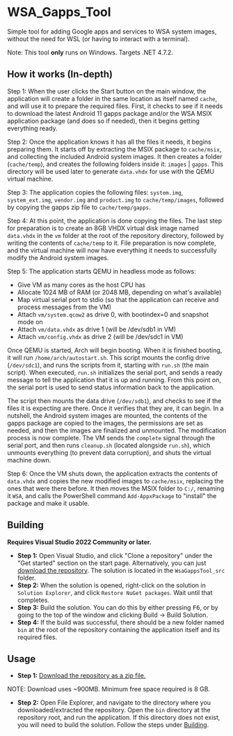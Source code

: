 # WSA_Gapps_Tool

Simple tool for adding Google apps and services to WSA system images, without the need for WSL (or having to interact with a terminal).

Note: This tool **only** runs on Windows. Targets .NET 4.7.2.

## How it works (In-depth)
Step 1: When the user clicks the Start button on the main window, the application will create a folder in the same location as itself named `cache`, and will use it to prepare the required files. First, it checks to see if it needs to download the latest Android 11 gapps package and/or the WSA MSIX application package (and does so if needed), then it begins getting everything ready.

Step 2: Once the application knows it has all the files it needs, it begins preparing them. It starts off by extracting the MSIX package to `cache/msix`, and collecting the included Android system images. It then creates a folder (`cache/temp`), and creates the following folders inside it: `images` | `gapps`. This directory will be used later to generate `data.vhdx` for use with the QEMU virtual machine.

Step 3: The application copies the following files: `system.img`, `system_ext.img`, `vendor.img` and `product.img` to `cache/temp/images`, followed by copying the gapps zip file to `cache/temp/gapps`.

Step 4: At this point, the application is done copying the files. The last step for preparation is to create an 8GB VHDX virtual disk image named `data.vhdx` in the `vm` folder at the root of the repository directory, followed by writing the contents of `cache/temp` to it. File preparation is now complete, and the virtual machine will now have everything it needs to successfully modify the Android system images.

Step 5: The application starts QEMU in headless mode as follows:
  - Give VM as many cores as the host CPU has
  - Allocate 1024 MB of RAM (or 2048 MB, depending on what's available)
  - Map virtual serial port to stdio (so that the application can receive and process messages from the VM)
  - Attach `vm/system.qcow2` as drive 0, with bootindex=0 and snapshot mode on
  - Attach `vm/data.vhdx` as drive 1 (will be /dev/sdb1 in VM)
  - Attach `vm/config.vhdx` as drive 2 (will be /dev/sdc1 in VM)

Once QEMU is started, Arch will begin booting. When it is finished booting, it will run `/home/arch/autostart.sh`. This script mounts the config drive (`/dev/sdc1`), and runs the scripts from it, starting with `run.sh` (the main script). When executed, `run.sh` initializes the serial port, and sends a ready message to tell the application that it is up and running. From this point on, the serial port is used to send status information back to the application.

The script then mounts the data drive (`/dev/sdb1`), and checks to see if the files it is expecting are there. Once it verifies that they are, it can begin. In a nutshell, the Android system images are mounted, the contents of the gapps package are copied to the images, the permissions are set as needed, and then the images are finalized and unmounted. The modification process is now complete. The VM sends the `complete` signal through the serial port, and then runs `cleanup.sh` (located alongside `run.sh`), which unmounts everything (to prevent data corruption), and shuts the virtual machine down.

Step 6: Once the VM shuts down, the application extracts the contents of `data.vhdx` and copies the new modified images to `cache/msix`, replacing the ones that were there before. It then moves the MSIX folder to `C:/`, renaming it `WSA`, and calls the PowerShell command `Add-AppxPackage` to "install" the package and make it usable.

## Building
**Requires Visual Studio 2022 Community or later.**
- **Step 1:** Open Visual Studio, and click "Clone a repository" under the "Get started" section on the start page. Alternatively, you can just [download the repository](https://github.com/JosephM101/WSA_Gapps_Tool/archive/refs/heads/main.zip). The solution is located in the `WsaGappsTool_src` folder.
- **Step 2:** When the solution is opened, right-click on the solution in `Solution Explorer`, and click `Restore NuGet packages`. Wait until that completes.
- **Step 3:** Build the solution. You can do this by either pressing <kbd>F6</kbd>, or by going to the top of the window and clicking Build -> Build Solution.
- **Step 4:** If the build was successful, there should be a new folder named `bin` at the root of the repository containing the application itself and its required files.

## Usage
- **Step 1:** [Download the repository as a zip file.](https://github.com/JosephM101/WSA_Gapps_Tool/archive/refs/heads/main.zip)

NOTE: Download uses ~900MB. Minimum free space required is 8 GB.

- **Step 2:** Open File Explorer, and navigate to the directory where you downloaded/extracted the repository. Open the `bin` directory at the repository root, and run the application. If this directory does not exist, you will need to build the solution. Follow the steps under [Building](#building).
